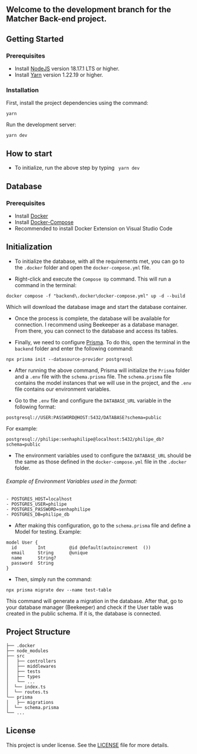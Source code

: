 ## Welcome to the development branch for the Matcher Back-end project.

## Getting Started

### Prerequisites

- Install [NodeJS](https://nodejs.org/en) version 18.17.1 LTS or higher.
- Install [Yarn](https://yarnpkg.com/)
version 1.22.19 or higher.

### Installation

First, install the project dependencies using the command:

```
yarn
```

Run the development server:

```
yarn dev
```

## How to start

- To initialize, run the above step by typing ``` yarn dev```

## Database

### Prerequisites

- Install [Docker](https://docker.com)
- Install [Docker-Compose](https://docs.docker.com/compose/)
- Recommended to install Docker Extension on Visual Studio Code

## Initialization

- To initialize the database, with all the requirements met, you can go to the ```.docker``` folder and open the ```docker-compose.yml``` file.

- Right-click and execute the ```Compose Up``` command. This will run a command in the terminal: 
```
docker compose -f "backend\.docker\docker-compose.yml" up -d --build
``` 
Which will download the database image and start the database container.

- Once the process is complete, the database will be available for connection. I recommend using Beekeeper as a database manager. From there, you can connect to the database and access its tables.

- Finally, we need to configure [Prisma](https://prisma.io). To do this, open the terminal in the ```backend``` folder and enter the following command: 
```
npx prisma init --datasource-provider postgresql
```

- After running the above command, Prisma will initialize the ```Prisma``` folder and a ```.env``` file with the ```schema.prisma``` file. The ```schema.prisma``` file contains the model instances that we will use in the project, and the ```.env``` file contains our environment variables.

- Go to the ```.env``` file and configure the ```DATABASE_URL``` variable in the following format: 
```
postgresql://USER:PASSWORD@HOST:5432/DATABASE?schema=public
``` 
For example: 
```
postgresql://philipe:senhaphilipe@localhost:5432/philipe_db?schema=public
```

- The environment variables used to configure the ```DATABASE_URL``` should be the same as those defined in the ```docker-compose.yml``` file in the ```.docker``` folder.

###### Example of Environment Variables used in the format:
```
- POSTGRES_HOST=localhost
- POSTGRES_USER=philipe
- POSTGRES_PASSWORD=senhaphilipe
- POSTGRES_DB=philipe_db
```

- After making this configuration, go to the ```schema.prisma``` file and define a Model for testing. Example:

```
model User {
  id        Int         @id @default(autoincrement  ())
  email     String      @unique
  name      String?
  password  String 
}
```

- Then, simply run the command: 
```
npx prisma migrate dev --name test-table
```
This command will generate a migration in the database. After that, go to your database manager (Beekeeper) and check if the User table was created in the public schema. If it is, the database is connected.

## Project Structure
```
├── .docker
├── node_modules
├── src
│   ├── controllers 
│   ├── middlewares
│   ├── tests
│   ├── types 
│   └── ... 
│  └── index.ts
│  └── routes.ts
└── prisma
│   ├── migrations
│  └── schema.prisma
└── ...

```

## License

This project is under license. See the [LICENSE](LICENSE) file for more details.